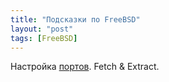 ```yaml
---
title: "Подсказки по FreeBSD"
layout: "post"
tags: [FreeBSD]
---
```


Настройка [портов](https://www.cyberciti.biz/faq/install-ports-in-freebsd/). Fetch & Extract.


